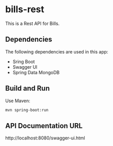 # bills-rest
This is a Rest API for Bills.

## Dependencies

The following dependencies are used in this app:

* Sring Boot
* Swagger UI
* Spring Data MongoDB

## Build and Run

Use Maven:

```sh
mvn spring-boot:run
```

## API Documentation URL
http://localhost:8080/swagger-ui.html


